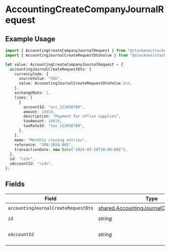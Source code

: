 # AccountingCreateCompanyJournalRequest

## Example Usage

```typescript
import { AccountingCreateCompanyJournalRequest } from "@stackone/stackone-client-ts/sdk/models/operations";
import { AccountingJournalCreateRequestDtoValue } from "@stackone/stackone-client-ts/sdk/models/shared";

let value: AccountingCreateCompanyJournalRequest = {
  accountingJournalCreateRequestDto: {
    currencyCode: {
      sourceValue: "USD",
      value: AccountingJournalCreateRequestDtoValue.Usd,
    },
    exchangeRate: 1,
    lines: [
      {
        accountId: "acc_123456789",
        amount: 10010,
        description: "Payment for office supplies",
        taxAmount: 10010,
        taxRateId: "tax_123456789",
      },
    ],
    memo: "Monthly closing entries",
    reference: "JRN-2024-001",
    transactionDate: new Date("2024-03-20T10:00:00Z"),
  },
  id: "<id>",
  xAccountId: "<id>",
};
```

## Fields

| Field                                                                                                       | Type                                                                                                        | Required                                                                                                    | Description                                                                                                 |
| ----------------------------------------------------------------------------------------------------------- | ----------------------------------------------------------------------------------------------------------- | ----------------------------------------------------------------------------------------------------------- | ----------------------------------------------------------------------------------------------------------- |
| `accountingJournalCreateRequestDto`                                                                         | [shared.AccountingJournalCreateRequestDto](../../../sdk/models/shared/accountingjournalcreaterequestdto.md) | :heavy_check_mark:                                                                                          | N/A                                                                                                         |
| `id`                                                                                                        | *string*                                                                                                    | :heavy_check_mark:                                                                                          | N/A                                                                                                         |
| `xAccountId`                                                                                                | *string*                                                                                                    | :heavy_check_mark:                                                                                          | The account identifier                                                                                      |